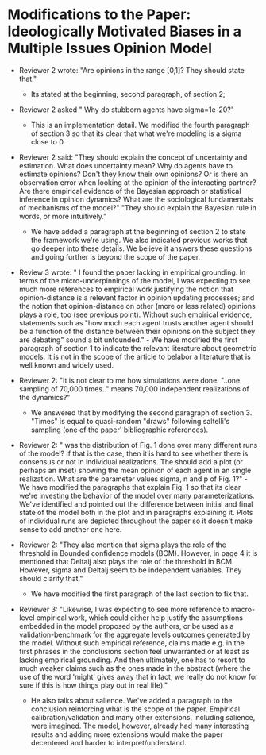 # Modifications to the Paper: Ideologically Motivated Biases in a Multiple Issues Opinion Model

- Reviewer 2 wrote: "Are opinions in the range [0,1]? They should state that."
  - Its stated at the beginning, second paragraph, of section 2;

- Reviewer 2 asked " Why do stubborn agents have sigma=1e-20?"
  - This is an implementation detail. We modified the fourth paragraph of section
   3 so that its clear that what we're modeling is a sigma close to 0.

- Reviewer 2 said: "They should explain the concept of uncertainty and
  estimation. What does uncertainty mean? Why do agents have to estimate
  opinions? Don't they know their own opinions? Or is there an observation error
  when looking at the opinion of the interacting partner? Are there empirical
  evidence of the Bayesian approach or statistical inference in opinion
  dynamics? What are the sociological fundamentals of mechanisms of the model?"
  "They should explain the Bayesian rule in words, or more intuitively."

  - We have added a paragraph at the beginning of section 2 to state the
   framework we're using. We also indicated previous works that go deeper into
   these details. We believe it answers these questions and going further is
   beyond the scope of the paper.


- Review 3 wrote: " I found the paper lacking in empirical grounding. In terms
  of the micro-underpinnings of the model, I was expecting to see much more
  references to empirical work justifying the notion that opinion-distance is a
  relevant factor in opinion updating processes; and the notion that
  opinion-distance on other (more or less related) opinions plays a role, too
  (see previous point). Without such empirical evidence, statements such as "how
  much each agent trusts another agent should be a function of the distance
  between their opinions on the subject they are debating" sound a bit
  unfounded."
      - We have modified the first paragraph of section 1 to indicate the
   relevant literature about geometric models. It is not in the scope of the
   article to belabor a literature that is well known and widely used.

- Reviewer 2: "It is not clear to me how simulations were done. "..one sampling
of 70,000 times.." means 70,000 independent realizations of the dynamics?"
    - We answered that by modifying the second paragraph of section 3. "Times"
   is equal to quasi-random "draws" following saltelli's sampling (one of the
   paper' bibliographic references).

- Reviewer 2: " was the distribution of Fig. 1 done over many different runs of
the model? If that is the case, then it is hard to see whether there is
consensus or not in individual realizations. The should add a plot (or perhaps
an inset) showing the mean opinion of each agent in an single realization. What
are the parameter values sigma, n and p of Fig. 1?"
        - We have modified the paragraphs that explain Fig. 1 so that its clear
          we're investing the behavior of the model over many parameterizations.
          We've identified and pointed out the difference between initial and
          final state of the model both in the plot and in paragraphs explaining
          it. Plots of individual runs are depicted throughout the paper so it
          doesn't make sense to add another one here.

- Reviewer 2: "They also mention that sigma plays the role of
the threshold in Bounded confidence models (BCM). However, in page 4 it is
mentioned that Deltaij also plays the role of the threshold in BCM. However,
sigma and Deltaij seem to be independent variables. They should clarify that."
    - We have modified the first paragraph of the last section to fix that.


- Reviewer 3: "Likewise, I was expecting to see more reference to macro-level
  empirical work, which could either help justify the assumptions embedded in
  the model proposed by the authors, or be used as a validation-benchmark for
  the aggregate levels outcomes generated by the model. Without such empirical
  reference, claims made e.g. in the first phrases in the conclusions section
  feel unwarranted or at least as lacking empirical grounding. And then
  ultimately, one has to resort to much weaker claims such as the ones made in
  the abstract (where the use of the word 'might' gives away that in fact, we
  really do not know for sure if this is how things play out in real life)."

   - He also talks about salience. We've added a paragraph to the conclusion
     reinforcing what is the scope of the paper. Empirical
     calibration/validation and many other extensions, including salience, were
     imagined. The model, however, already had many interesting results and
     adding more extensions would make the paper decentered and harder to
     interpret/understand.
